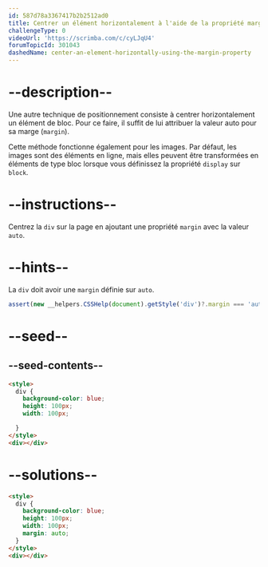 ```yaml
---
id: 587d78a3367417b2b2512ad0
title: Centrer un élément horizontalement à l'aide de la propriété margin
challengeType: 0
videoUrl: 'https://scrimba.com/c/cyLJqU4'
forumTopicId: 301043
dashedName: center-an-element-horizontally-using-the-margin-property
---
```


# --description--

Une autre technique de positionnement consiste à centrer horizontalement un élément de bloc. Pour ce faire, il suffit de lui attribuer la valeur auto pour sa marge (`margin`).

Cette méthode fonctionne également pour les images. Par défaut, les images sont des éléments en ligne, mais elles peuvent être transformées en éléments de type bloc lorsque vous définissez la propriété `display` sur `block`.

# --instructions--

Centrez la `div` sur la page en ajoutant une propriété `margin` avec la valeur `auto`.

# --hints--

La `div` doit avoir une `margin` définie sur `auto`.

```js
assert(new __helpers.CSSHelp(document).getStyle('div')?.margin === 'auto');
```

# --seed--

## --seed-contents--

```html
<style>
  div {
    background-color: blue;
    height: 100px;
    width: 100px;

  }
</style>
<div></div>
```

# --solutions--

```html
<style>
  div {
    background-color: blue;
    height: 100px;
    width: 100px;
    margin: auto;
  }
</style>
<div></div>
```
